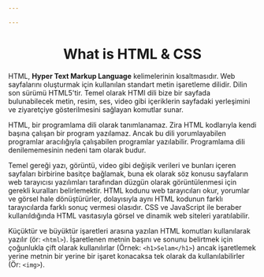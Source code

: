```yaml
---

---
```


<h1 style="text-align:center">What is HTML & CSS</h1>

HTML, **Hyper Text Markup Language** kelimelerinin kısaltmasıdır. Web sayfalarını oluşturmak için kullanılan standart metin işaretleme dilidir. Dilin son sürümü HTML5'tir. Temel olarak HTMl dili bize bir sayfada bulunabilecek metin, resim, ses, video gibi içeriklerin sayfadaki yerleşimini ve ziyaretçiye gösterilmesini sağlayan komutlar sunar.

HTML, bir programlama dili olarak tanımlanamaz. Zira HTML kodlarıyla kendi başına çalışan bir program yazılamaz. Ancak bu dili yorumlayabilen programlar aracılığıyla çalışabilen programlar yazılabilir. Programlama dili denilememesinin nedeni tam olarak budur.

Temel gereği yazı, görüntü, video gibi değişik verileri ve bunları içeren sayfaları birbirine basitçe bağlamak, buna ek olarak söz konusu sayfaların web tarayıcısı yazılımları tarafından düzgün olarak görüntülenmesi için gerekli kuralları belirlemektir. HTML kodunu web tarayıcıları okur, yorumlar ve görsel hale dönüştürürler, dolayısıyla aynı HTML kodunun farklı tarayıcılarda farklı sonuç vermesi olasıdır. CSS ve JavaScript ile beraber kullanıldığında HTML vasıtasıyla görsel ve dinamik web siteleri yaratılabilir.

Küçüktür ve büyüktür işaretleri arasına yazılan HTML komutları kullanılarak yazılır (ör: `<html>`). İşaretlenen metnin başını ve sonunu belirtmek için çoğunlukla çift olarak kullanılırlar (Örnek: `<h1>Selam</h1>`) ancak işaretlemek yerine metnin bir yerine bir işaret konacaksa tek olarak da kullanılabilirler (Ör: ``<img>``).
































